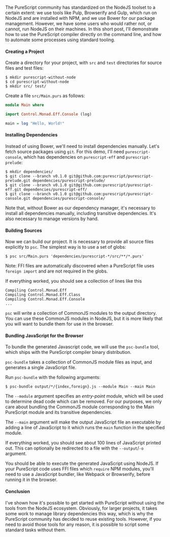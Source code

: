 The PureScript community has standardized on the NodeJS toolset to a certain extent: we use tools like Pulp, Browserify and Gulp, which run on NodeJS and are installed with NPM, and we use Bower for our package management. However, we have some users who would rather not, or cannot, run NodeJS on their machines. In this short post, I'll demonstrate how to use the PureScript compiler directly on the command line, and how to automate some processes using standard tooling.

#### Creating a Project

Create a directory for your project, with `src` and `test` directories for source files and test files:

```text
$ mkdir purescript-without-node
$ cd purescript-without-node
$ mkdir src/ test/
```

Create a file `src/Main.purs` as follows:

```purescript
module Main where

import Control.Monad.Eff.Console (log)

main = log "Hello, World!"
```

#### Installing Dependencies

Instead of using Bower, we'll need to install dependencies manually. Let's fetch source packages using `git`. For this demo, I'll need `purescript-console`, which has dependencies on `purescript-eff` and `purescript-prelude`:

```text
$ mkdir dependencies/
$ git clone --branch v0.1.0 git@github.com:purescript/purescript-prelude.git dependencies/purescript-prelude/
$ git clone --branch v0.1.0 git@github.com:purescript/purescript-eff.git dependencies/purescript-eff/
$ git clone --branch v0.1.0 git@github.com:purescript/purescript-console.git dependencies/purescript-console/
```

Note that, without Bower as our dependency manager, it's necessary to install all dependencies manually, including transitive dependencies. It's also necessary to manage versions by hand.

#### Building Sources

Now we can build our project. It is necessary to provide all source files explicitly to `psc`. The simplest way is to use a set of globs:

```text
$ psc src/Main.purs 'dependencies/purescript-*/src/**/*.purs'
```

Note: FFI files are automatically discovered when a PureScript file uses `foreign import` and are not required in the globs.

If everything worked, you should see a collection of lines like this

```text
Compiling Control.Monad.Eff
Compiling Control.Monad.Eff.Class
Compiling Control.Monad.Eff.Console
...
```

`psc` will write a collection of CommonJS modules to the output directory. You can use these CommonJS modules in NodeJS, but it is more likely that you will want to bundle them for use in the browser.

#### Bundling JavaScript for the Browser

To bundle the generated Javascript code, we will use the `psc-bundle` tool, which ships with the PureScript compiler binary distribution.

`psc-bundle` takes a collection of CommonJS module files as input, and generates a single JavaScript file.

Run `psc-bundle` with the following arguments:

```text
$ psc-bundle output/*/{index,foreign}.js --module Main --main Main
```

The `--module` argument specifies an _entry-point_ module, which will be used to determine dead code which can be removed. For our purposes, we only care about bundling the CommonJS module corresponding to the Main PureScript module and its transitive dependencies.

The `--main` argument will make the output JavaScript file an executable by adding a line of JavaScript to it which runs the `main` function in the specified module.

If everything worked, you should see about 100 lines of JavaScript printed out. This can optionally be redirected to a file with the `--output`/`-o` argument.

You should be able to execute the generated JavaScript using NodeJS. If your PureScript code uses FFI files which `require` NPM modules, you'll need to use a JavaScript bundler, like Webpack or Browserify, before running it in the browser.

#### Conclusion

I've shown how it's possible to get started with PureScript without using the tools from the NodeJS ecosystem. Obviously, for larger projects, it takes some work to manage library dependencies this way, which is why the PureScript community has decided to reuse existing tools. However, if you need to avoid those tools for any reason, it is possible to script some standard tasks without them.